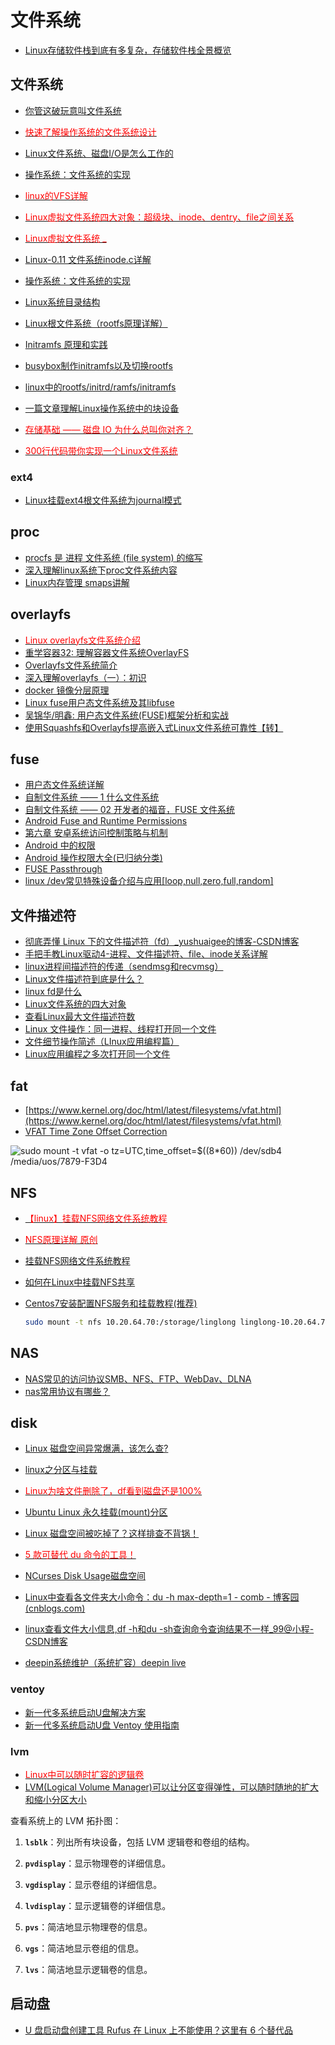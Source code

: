 # 文件系统

- [Linux存储软件栈到底有多复杂，存储软件栈全景概览](https://mp.weixin.qq.com/s/d7xEBw_1-pVobuUEtuo4Ng)

## 文件系统

- [你管这破玩意叫文件系统](https://mp.weixin.qq.com/s/q6OjwCXSk05TvX_BIu1M0g)
- [<font color=Red>快速了解操作系统的文件系统设计</font>](https://www.toutiao.com/article/7255663767042966051)
- [Linux文件系统、磁盘I/O是怎么工作的](https://www.toutiao.com/article/7153169952030818824)
- [操作系统：文件系统的实现](https://mp.weixin.qq.com/s/PlFbtG0DBmGq-u1Syvjt0A)
- [<font color=Red>linux的VFS详解</font>](https://blog.csdn.net/jinking01/article/details/90669534)
- [<font color=Red>Linux虚拟文件系统四大对象：超级块、inode、dentry、file之间关系</font>](https://mp.weixin.qq.com/s?__biz=MzUxMjEyNDgyNw==&mid=2247491770&idx=1&sn=cfaae8e44c49f9c82f0dc5b79d6c6f26&chksm=f96b924ece1c1b58cacdebea43a7dfbf8f9a653504a813526c3fe7168f7fcf80e9886072c6c8&scene=178&cur_album_id=1502410824114569216#rd)
- [<font color=Red>Linux虚拟文件系统 _</font>](https://www.jxhs.me/2021/04/07/Linux%E8%99%9A%E6%8B%9F%E6%96%87%E4%BB%B6%E7%B3%BB%E7%BB%9F/)
- [Linux-0.11 文件系统inode.c详解](https://www.toutiao.com/article/7199175341137592869)
- [操作系统：文件系统的实现](https://mp.weixin.qq.com/s/PlFbtG0DBmGq-u1Syvjt0A)
- [Linux系统目录结构](https://www.runoob.com/linux/linux-system-contents.html)
- [Linux根文件系统（rootfs原理详解）](https://cloud.tencent.com/developer/article/1791275)
- [Initramfs 原理和实践](https://www.cnblogs.com/wipan/p/9269505.html)
- [busybox制作initramfs以及切换rootfs](https://blog.csdn.net/m0_38096844/article/details/97786761)
- [linux中的rootfs/initrd/ramfs/initramfs](https://developer.aliyun.com/article/243822)

- [一篇文章理解Linux操作系统中的块设备](https://www.toutiao.com/article/6702007158621340163/)

- [<font color=Red>存储基础 —— 磁盘 IO 为什么总叫你对齐？</font>](https://mp.weixin.qq.com/s/8vg2-ADaFe4feepI7jCLCg)

- [<font color=Red>300行代码带你实现一个Linux文件系统</font>](https://blog.csdn.net/qq_40989769/article/details/127616352)

### ext4

- [Linux挂载ext4根文件系统为journal模式](https://blog.csdn.net/SweeNeil/article/details/88948646)

## proc

- [procfs 是 进程 文件系统 (file system) 的缩写](https://zh.wikipedia.org/wiki/Procfs)
- [深入理解linux系统下proc文件系统内容](https://www.cnblogs.com/cute/archive/2011/04/20/2022280.html)
- [Linux内存管理  smaps讲解](https://blog.csdn.net/qq_34934140/article/details/121120348)

## overlayfs

- [<font color=Red>Linux overlayfs文件系统介绍</font>](https://blog.csdn.net/feelabclihu/article/details/120793237)
- [重学容器32: 理解容器文件系统OverlayFS](https://blog.frognew.com/2021/07/relearning-container-32.html)
- [Overlayfs文件系统简介](https://zhuanlan.zhihu.com/p/473970436)
- [深入理解overlayfs（一）：初识](https://blog.csdn.net/luckyapple1028/article/details/77916194)
- [docker 镜像分层原理](https://www.cnblogs.com/handwrit2000/p/12871493.html)
- [Linux fuse用户态文件系统及其libfuse](https://www.jianshu.com/p/abc5524ac18c)
- [吴锦华/明鑫: 用户态文件系统(FUSE)框架分析和实战](https://blog.51cto.com/u_15015138/2557244)
- [使用Squashfs和Overlayfs提高嵌入式Linux文件系统可靠性【转】](https://www.cnblogs.com/sky-heaven/p/14326532.html)

## fuse

- [用户态文件系统详解](https://www.zido.site/blog/2021-11-27-filesystem-in-user-space/)
- [自制文件系统 —— 1 什么文件系统](https://xie.infoq.cn/article/38bc0476d6f5cd2bb9cf668f2)
- [自制文件系统 —— 02 开发者的福音，FUSE 文件系统](https://xie.infoq.cn/article/655c0893ed150ff65f2b7a16f)
- [Android Fuse and Runtime Permissions](https://blog.csdn.net/kongxinsun/article/details/79587305)
- [第六章 安卓系统访问控制策略与机制](https://c4pr1c3.github.io/cuc-mis/chap0x06/main.html)
- [Android 中的权限](https://developer.android.com/guide/topics/permissions/overview?hl=zh-cn)
- [Android 操作权限大全(已归纳分类)](https://my.oschina.net/u/4258425/blog/3234424)
- [FUSE Passthrough](https://source.android.com/devices/storage/fuse-passthrough)
- [linux /dev常见特殊设备介绍与应用[loop,null,zero,full,random]](https://www.cnblogs.com/chengmo/archive/2010/10/25/1857775.html)

## 文件描述符

- [彻底弄懂 Linux 下的文件描述符（fd）_yushuaigee的博客-CSDN博客](https://blog.csdn.net/yushuaigee/article/details/107883964)
- [手把手教Linux驱动4-进程、文件描述符、file、inode关系详解](https://mp.weixin.qq.com/s?__biz=MzUxMjEyNDgyNw==&mid=2247486354&idx=2&sn=9147d5ad7c61d61dd9450dd4f084c37e&chksm=f9687966ce1ff070a4e9950b5bf08f357496385002152d53090f073031f8b5eafd2043c86b0e&scene=178&cur_album_id=1502410824114569216#rd)
- [linux进程间描述符的传递（sendmsg和recvmsg）](https://blog.csdn.net/llkkcc13/article/details/98508861)
- [Linux文件描述符到底是什么？](http://c.biancheng.net/view/3066.html)
- [linux fd是什么](https://m.php.cn/article/491720.html)
- [Linux文件系统的四大对象](https://www.toutiao.com/article/6912612534642065933/)
- [查看Linux最大文件描述符数](https://blog.csdn.net/genzld/article/details/86564821)
- [Linux 文件操作：同一进程、线程打开同一个文件](https://blog.csdn.net/zhuxiaoping54532/article/details/107331565)
- [文件细节操作简述（LInux应用编程篇）](https://blog.csdn.net/weixin_47397155/article/details/123356806)
- [Linux应用编程之多次打开同一个文件](https://blog.csdn.net/shengnan89/article/details/124318111)

## fat

- [https://www.kernel.org/doc/html/latest/filesystems/vfat.html](https://www.kernel.org/doc/html/latest/filesystems/vfat.html)
- [VFAT Time Zone Offset Correction](https://softsolder.com/2018/01/31/vfat-time-zone-offset-correction/)

![sudo mount -t vfat -o tz=UTC,time_offset=$((8*60)) /dev/sdb4 /media/uos/7879-F3D4](https://cdn.jsdelivr.net/gh/realwujing/picture-bed/WXWorkCapture_16945050891600.png)

## NFS

- [<font color=Red>【linux】挂载NFS网络文件系统教程</font>](https://www.cnblogs.com/lizhuming/p/13946107.html)
- [<font color=Red>NFS原理详解 原创</font>](https://blog.51cto.com/atong/1343950)
- [挂载NFS网络文件系统教程](https://blog.51cto.com/u_15127687/4569026)
- [如何在Linux中挂载NFS共享](https://www.myfreax.com/how-to-mount-an-nfs-share-in-linux/)
- [Centos7安装配置NFS服务和挂载教程(推荐)](https://cloud.tencent.com/developer/article/1720669)

    ```bash
    sudo mount -t nfs 10.20.64.70:/storage/linglong linglong-10.20.64.70
    ```

## NAS

- [NAS常见的访问协议SMB、NFS、FTP、WebDav、DLNA](http://www.92nas.com/forum.php?mod=viewthread&tid=352)
- [nas常用协议有哪些？](https://www.bufeishi.cn/37456.html)

## disk

- [Linux 磁盘空间异常爆满，该怎么查?](https://mp.weixin.qq.com/s/uAbUM409AClw2f_TJ7INuA)
- [linux之分区与挂载](https://www.toutiao.com/article/7210784993738736139)
- [<font color=Red>Linux为啥文件删除了，df看到磁盘还是100%</font>](https://www.toutiao.com/article/7167549285146444323/)
- [Ubuntu Linux 永久挂载(mount)分区](https://blog.csdn.net/u010867294/article/details/78107280)
- [Linux 磁盘空间被吃掉了？这样排查不背锅！](https://mp.weixin.qq.com/s/Q9xkgDGvz_70WwD0N7ivJg)
- [<font color=Red>5 款可替代 du 命令的工具！</font>](https://mp.weixin.qq.com/s/vAkvlM6ntP7tKWA9UsoRDA)
- [NCurses Disk Usage磁盘空间](https://dev.yorhel.nl/ncdu)
- [Linux中查看各文件夹大小命令：du -h max-depth=1 - comb - 博客园 (cnblogs.com)](https://www.cnblogs.com/iconfig/p/4863063.html)
- [linux查看文件大小信息,df -h和du -sh查询命令查询结果不一样_99@小程-CSDN博客](https://blog.csdn.net/qq_29798135/article/details/80307553)

- [deepin系统维护（系统扩容）deepin live](https://blog.csdn.net/JangBingYang/article/details/129407736)

### ventoy

- [新一代多系统启动U盘解决方案](https://www.ventoy.net/cn/index.html)
- [新一代多系统启动U盘 Ventoy 使用指南](https://zhuanlan.zhihu.com/p/361447843)

### lvm

- [<font color=Red>Linux中可以随时扩容的逻辑卷</font>](https://www.toutiao.com/article/7103363207997260292)
- [LVM(Logical Volume Manager)可以让分区变得弹性，可以随时随地的扩大和缩小分区大小](https://www.junmajinlong.com/linux/lvm/)

查看系统上的 LVM 拓扑图：

1. **`lsblk`**：列出所有块设备，包括 LVM 逻辑卷和卷组的结构。

2. **`pvdisplay`**：显示物理卷的详细信息。

3. **`vgdisplay`**：显示卷组的详细信息。

4. **`lvdisplay`**：显示逻辑卷的详细信息。

5. **`pvs`**：简洁地显示物理卷的信息。

6. **`vgs`**：简洁地显示卷组的信息。

7. **`lvs`**：简洁地显示逻辑卷的信息。

## 启动盘

- [U 盘启动盘创建工具 Rufus 在 Linux 上不能使用？这里有 6 个替代品](https://linux.cn/article-15052-1.html)
